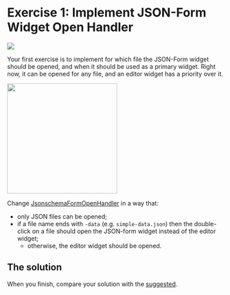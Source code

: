 # Exercise 1: Implement JSON-Form Widget Open Handler

<a href="https://gitpod.io#https://github.com/TypeFox/ecf2018-theia-workshop/tree/exercise-1" target="_blank">
<img src="https://user-images.githubusercontent.com/914497/41273050-1f1658d4-6e18-11e8-884e-7270d4ac4923.gif" />
</a>

Your first exercise is to implement for which file the JSON-Form widget should be opened, and when it should be used as a primary widget.
Right now, it can be opened for any file, and an editor widget has a priority over it.

<img src="https://user-images.githubusercontent.com/3082655/41194491-1f3b2d9c-6c1c-11e8-9762-f7838e858611.png" height="256px" />

Change [JsonschemaFormOpenHandler](jsonschema-form-extension/src/browser/jsonschema-form-open-handler.ts) in a way that:

- only JSON files can be opened;
- if a file name ends with `-data` (e.g.  `simple-data.json`) then the double-click on a file should open the JSON-form widget instead of the editor widget;
  -  otherwise, the editor widget should be opened.

## The solution

When you finish, compare your solution with the [suggested](https://github.com/TypeFox/ecf2018-theia-workshop/blob/d32124df4b77c236c0e6b1da71cd5243b53aa0dd/jsonschema-form-extension/src/browser/jsonschema-form-open-handler.ts#L16-L24).